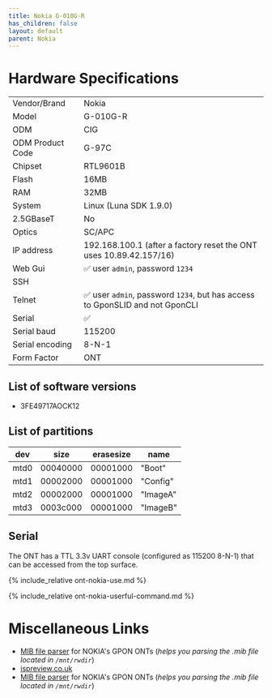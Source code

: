 ```yaml
---
title: Nokia G-010G-R
has_children: false
layout: default
parent: Nokia
---
```


# Hardware Specifications

|                  |                                                                              |
| ---------------- | ---------------------------------------------------------------------------- |
| Vendor/Brand     | Nokia                                                                        |
| Model            | G-010G-R                                                                     |
| ODM              | CIG                                                                          |
| ODM Product Code | G-97C                                                                        |
| Chipset          | RTL9601B                                                                     |
| Flash            | 16MB                                                                         |
| RAM              | 32MB                                                                         |
| System           | Linux (Luna SDK 1.9.0)                                                       |
| 2.5GBaseT        | No                                                                           |
| Optics           | SC/APC                                                                       |
| IP address       | 192.168.100.1  (after a factory reset the ONT uses 10.89.42.157/16)          |
| Web Gui          | ✅ user `admin`, password `1234`                                             |
| SSH              |                                                                              |
| Telnet           | ✅ user `admin`, password `1234`, but has access to GponSLID and not GponCLI |
| Serial           | ✅                                                                           |
| Serial baud      | 115200                                                                       |
| Serial encoding  | 8-N-1                                                                        |
| Form Factor      | ONT                                                                          |

## List of software versions
- 3FE49717AOCK12 

## List of partitions

| dev  | size     | erasesize | name     |
| ---- | -------- | --------- | -------- |
| mtd0 | 00040000 | 00001000  | "Boot"   |
| mtd1 | 00002000 | 00001000  | "Config" |
| mtd2 | 00002000 | 00001000  | "ImageA" |
| mtd3 | 0003c000 | 00001000  | "ImageB" |

## Serial

The ONT has a TTL 3.3v UART console (configured as 115200 8-N-1) that can be accessed from the top surface.

{% include_relative ont-nokia-use.md %}

{% include_relative ont-nokia-userful-command.md %}

# Miscellaneous Links
- [MIB file parser](https://github.com/nanomad/nokia-ont-mib-parser)  for NOKIA's GPON ONTs (*helps you parsing the .mib file located in `/mnt/rwdir`*)
- [ispreview.co.uk](https://www.ispreview.co.uk/index.php/2022/09/pictured-openreachs-future-2-5gbps-ont-for-fttp-broadband.html)
- [MIB file parser](https://github.com/nanomad/nokia-ont-mib-parser) for NOKIA's GPON ONTs (*helps you parsing the .mib file located in `/mnt/rwdir`*)
